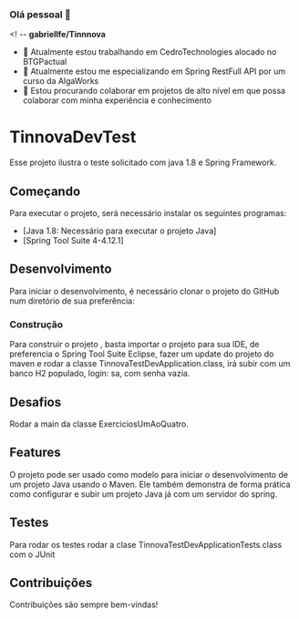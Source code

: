 ### Olá pessoal 👋

<! --
**gabriellfe/Tinnnova**

- 🔭 Atualmente estou trabalhando em CedroTechnologies alocado no BTGPactual
- 🌱 Atualmente estou me especializando em Spring RestFull API por um curso da AlgaWorks
- 👯 Estou procurando colaborar em projetos de alto nível em que possa colaborar com minha experiência e conhecimento


# TinnovaDevTest

Esse projeto ilustra o teste solicitado com java 1.8 e Spring Framework.

## Começando

Para executar o projeto, será necessário instalar os seguintes programas:

- [Java 1.8: Necessário para executar o projeto Java]
- [Spring Tool Suite 4-4.12.1]

## Desenvolvimento

Para iniciar o desenvolvimento, é necessário clonar o projeto do GitHub num diretório de sua preferência:

### Construção

Para construir o projeto , basta importar o projeto para sua IDE, de preferencia o Spring Tool Suite Eclipse, fazer um update do projeto do maven e rodar a classe TinnovaTestDevApplication.class, irá subir com um banco H2 populado, login: sa, com senha vazia.

## Desafios

Rodar a main da classe ExerciciosUmAoQuatro.

## Features

O projeto pode ser usado como modelo para iniciar o desenvolvimento de um projeto Java usando o Maven. Ele também demonstra de forma prática como configurar e subir um projeto Java já com um servidor do spring.

## Testes

Para rodar os testes rodar a clase TinnovaTestDevApplicationTests.class com o JUnit


## Contribuições

Contribuições são sempre bem-vindas!
